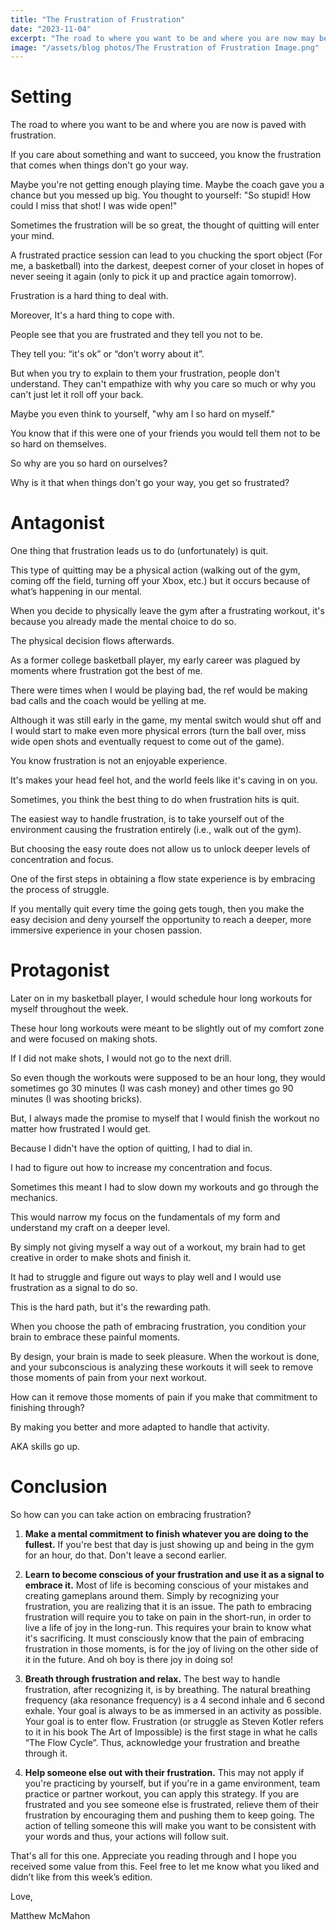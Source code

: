 ```yaml
---
title: "The Frustration of Frustration"
date: "2023-11-04"
excerpt: "The road to where you want to be and where you are now may be paved with frustration."
image: "/assets/blog photos/The Frustration of Frustration Image.png"
---
```


# Setting
The road to where you want to be and where you are now is paved with frustration.

If you care about something and want to succeed, you know the frustration that comes when things don't go your way.

Maybe you're not getting enough playing time. Maybe the coach gave you a chance but you messed up big. You thought to yourself: "So stupid! How could I miss that shot! I was wide open!"

Sometimes the frustration will be so great, the thought of quitting will enter your mind.

A frustrated practice session can lead to you chucking the sport object (For me, a basketball) into the darkest, deepest corner of your closet in hopes of never seeing it again (only to pick it up and practice again tomorrow).

Frustration is a hard thing to deal with.

Moreover, It's a hard thing to cope with.

People see that you are frustrated and they tell you not to be.

They tell you: “it's ok” or “don’t worry about it”.

But when you try to explain to them your frustration, people don't understand. They can't empathize with why you care so much or why you can't just let it roll off your back.

Maybe you even think to yourself, "why am I so hard on myself."

You know that if this were one of your friends you would tell them not to be so hard on themselves.

So why are you so hard on ourselves?

Why is it that when things don't go your way, you get so frustrated?

# Antagonist
One thing that frustration leads us to do (unfortunately) is quit.

This type of quitting may be a physical action (walking out of the gym, coming off the field, turning off your Xbox, etc.) but it occurs because of what’s happening in our mental.

When you decide to physically leave the gym after a frustrating workout, it's because you already made the mental choice to do so.

The physical decision flows afterwards.

As a former college basketball player, my early career was plagued by moments where frustration got the best of me.

There were times when I would be playing bad, the ref would be making bad calls and the coach would be yelling at me.

Although it was still early in the game, my mental switch would shut off and I would start to make even more physical errors (turn the ball over, miss wide open shots and eventually request to come out of the game).

You know frustration is not an enjoyable experience.

It's makes your head feel hot, and the world feels like it's caving in on you.

Sometimes, you think the best thing to do when frustration hits is quit.

The easiest way to handle frustration, is to take yourself out of the environment causing the frustration entirely (i.e., walk out of the gym).

But choosing the easy route does not allow us to unlock deeper levels of concentration and focus.

One of the first steps in obtaining a flow state experience is by embracing the process of struggle.

If you mentally quit every time the going gets tough, then you make the easy decision and deny yourself the opportunity to reach a deeper, more immersive experience in your chosen passion.

# Protagonist
Later on in my basketball player, I would schedule hour long workouts for myself throughout the week.

These hour long workouts were meant to be slightly out of my comfort zone and were focused on making shots.

If I did not make shots, I would not go to the next drill.

So even though the workouts were supposed to be an hour long, they would sometimes go 30 minutes (I was cash money) and other times go 90 minutes (I was shooting bricks).

But, I always made the promise to myself that I would finish the workout no matter how frustrated I would get.

Because I didn't have the option of quitting, I had to dial in.

I had to figure out how to increase my concentration and focus.

Sometimes this meant I had to slow down my workouts and go through the mechanics.

This would narrow my focus on the fundamentals of my form and understand my craft on a deeper level.

By simply not giving myself a way out of a workout, my brain had to get creative in order to make shots and finish it.

It had to struggle and figure out ways to play well and I would use frustration as a signal to do so.

This is the hard path, but it's the rewarding path.

When you choose the path of embracing frustration, you condition your brain to embrace these painful moments.

By design, your brain is made to seek pleasure. When the workout is done, and your subconscious is analyzing these workouts it will seek to remove those moments of pain from your next workout.

How can it remove those moments of pain if you make that commitment to finishing through?

By making you better and more adapted to handle that activity.

AKA skills go up.

# Conclusion
So how can you can take action on embracing frustration?

1. **Make a mental commitment to finish whatever you are doing to the fullest.** If you're best that day is just showing up and being in the gym for an hour, do that. Don't leave a second earlier.

2. **Learn to become conscious of your frustration and use it as a signal to embrace it.** Most of life is becoming conscious of your mistakes and creating gameplans around them. Simply by recognizing your frustration, you are realizing that it is an issue. The path to embracing frustration will require you to take on pain in the short-run, in order to live a life of joy in the long-run. This requires your brain to know what it's sacrificing. It must consciously know that the pain of embracing frustration in those moments, is for the joy of living on the other side of it in the future. And oh boy is there joy in doing so!

3. **Breath through frustration and relax.** The best way to handle frustration, after recognizing it, is by breathing. The natural breathing frequency (aka resonance frequency) is a 4 second inhale and 6 second exhale. Your goal is always to be as immersed in an activity as possible. Your goal is to enter flow. Frustration (or struggle as Steven Kotler refers to it in his book The Art of Impossible) is the first stage in what he calls “The Flow Cycle”. Thus, acknowledge your frustration and breathe through it.

4. **Help someone else out with their frustration.** This may not apply if you're practicing by yourself, but if you're in a game environment, team practice or partner workout, you can apply this strategy. If you are frustrated and you see someone else is frustrated, relieve them of their frustration by encouraging them and pushing them to keep going. The action of telling someone this will make you want to be consistent with your words and thus, your actions will follow suit.

That's all for this one. Appreciate you reading through and I hope you received some value from this. Feel free to let me know what you liked and didn’t like from this week’s edition.

Love,

Matthew McMahon

